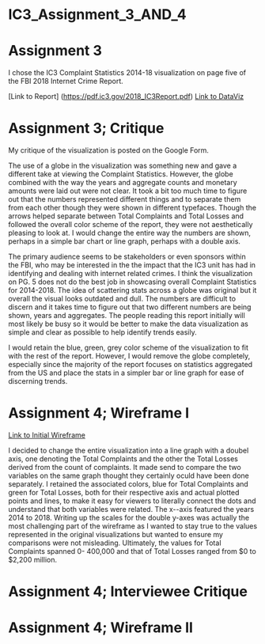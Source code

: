 # IC3_Assignment_3_AND_4

# Assignment 3

I chose the IC3 Complaint Statistics 2014-18 visualization on page five of the FBI 2018 Internet Crime Report.

[Link to Report] (https://pdf.ic3.gov/2018_IC3Report.pdf)
[Link to DataViz](HW3_IC3_InitialDataViz.docx)


# Assignment 3; Critique
My critique of the visualization is posted on the Google Form.

The use of a globe in the visualization was something new and gave a different take at viewing the Complaint Statistics. However, the globe combined with the way the years and aggregate counts and monetary amounts were laid out were not clear. It took a bit too much time to figure out that the numbers represented different things and to separate them from each other though they were shown in different typefaces. Though the arrows helped separate between Total Complaints and Total Losses and followed the overall color scheme of the report, they were not aesthetically pleasing to look at. I would change the entire way the numbers are shown, perhaps in a simple bar chart or line graph, perhaps with a double axis.

The primary audience seems to be stakeholders or even sponsors within the FBI, who may be interested in the the impact that the IC3 unit has had in identifying and dealing with internet related crimes. I think the visualization on PG. 5 does not do the best job in showcasing overall Complaint Statistics for 2014-2018. The idea of scattering stats across a globe was original but it overall the visual looks outdated and dull. The numbers are difficult to discern and it takes time to figure out that two different numbers are being shown, years and aggregates. The people reading this report initially will most likely be busy so it would be better to make the data visualization as simple and clear as possible to help identify trends easily.

I would retain the blue, green, grey color scheme of the visualization to fit with the rest of the report. However, I would remove the globe completely, especially since the majority of the report focuses on statistics aggregated from the US and place the stats in a simpler bar or line graph for ease of discerning trends.



# Assignment 4; Wireframe I
[Link to Initial Wireframe](HW4_Wireframe1.jpg)

I decided to change the entire visualization into a line graph with a doubel axis, one denoting the Total Complaints and the other the Total Losses derived from the count of complaints. It made send to compare the two variables on the same graph thought they certainly oculd have been done separately. I retained the associated colors, blue for Total Complaints and green for Total Losses, both for their respective axis and actual plotted points and lines, to make it easy for viewers to literally connect the dots and understand that both variables were related. The x--axis featured the years 2014 to 2018. Writing up the scales for the double y-axes was actually the most challenging part of the wireframe as I wanted to stay true to the values represented in the original visualizations but wanted to ensure my comparisons were not misleading. Ultimately, the values for Total Complaints spanned 0- 400,000 and that of Total Losses ranged from $0 to $2,200 million.

# Assignment 4; Interviewee Critique



# Assignment 4; Wireframe II
